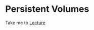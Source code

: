 # Persistent Volumes

  Take me to [Lecture](https://kodekloud.com/courses/certified-kubernetes-administrator-with-practice-tests/lectures/9808275)